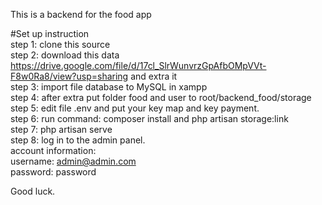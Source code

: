 This is a backend for the food app

#Set up instruction  
step 1: clone this source   
step 2: download this data https://drive.google.com/file/d/17cl_SlrWunvrzGpAfbOMpVVt-F8w0Ra8/view?usp=sharing and extra it  
step 3: import file database to MySQL in xampp  
step 4: after extra put folder food and user to root/backend_food/storage  
step 5: edit file .env and put your key map and key payment.  
step 6: run command: composer install and php artisan storage:link  
step 7: php artisan serve  
step 8: log in to the admin panel.  
account information:  
username: admin@admin.com  
password: password  

Good luck.

